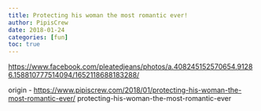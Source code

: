```yaml
---
title: Protecting his woman the most romantic ever!
author: PipisCrew
date: 2018-01-24
categories: [fun]
toc: true
---
```


https://www.facebook.com/pleatedjeans/photos/a.408245152570654.91286.158810777514094/1652118688183288/

origin - https://www.pipiscrew.com/2018/01/protecting-his-woman-the-most-romantic-ever/ protecting-his-woman-the-most-romantic-ever